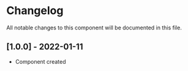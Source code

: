 # Changelog
All notable changes to this component will be documented in this file.

## [1.0.0] - 2022-01-11
- Component created

